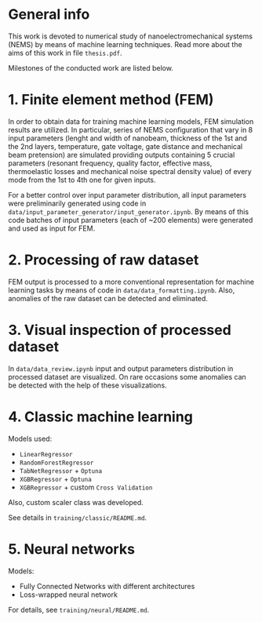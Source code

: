 # General info
This work is devoted to numerical study of nanoelectromechanical systems (NEMS) by means of machine learning techniques. Read more about the aims of this work in file `thesis.pdf`.

Milestones of the conducted work are listed below.

# 1. Finite element method (FEM)
In order to obtain data for training machine learning models, FEM simulation results are utilized. In particular, series of NEMS configuration that vary in 8 input parameters (lenght and width of nanobeam, thickness of the 1st and the 2nd layers, temperature, gate voltage, gate distance and mechanical beam pretension) are simulated providing outputs containing 5 crucial parameters (resonant frequency, quality factor, effective mass, thermoelastic losses and mechanical noise spectral density value) of every mode from the 1st to 4th one for given inputs.

For a better control over input parameter distribution, all input parameters were preliminarily generated using code in `data/input_parameter_generator/input_generator.ipynb`. By means of this code batches of input parameters (each of \~200 elements) were generated and used as input for FEM.

# 2. Processing of raw dataset
FEM output is processed to a more conventional representation for machine learning tasks by means of code in `data/data_formatting.ipynb`. Also, anomalies of the raw dataset can be detected and eliminated.

# 3. Visual inspection of processed dataset
In `data/data_review.ipynb` input and output parameters distribution in processed dataset are visualized. On rare occasions some anomalies can be detected with the help of these visualizations.

# 4. Classic machine learning
Models used:
- `LinearRegressor`
- `RandomForestRegressor`
- `TabNetRegressor` + `Optuna`
- `XGBRegressor` + `Optuna`
- `XGBRegressor` + custom `Cross Validation`

Also, custom scaler class was developed.

See details in `training/classic/README.md`.

# 5. Neural networks
Models:
- Fully Connected Networks with different architectures
- Loss-wrapped neural network

For details, see `training/neural/README.md`.
